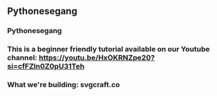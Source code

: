 ## Pythonesegang
### Pythonesegang

### This is a beginner friendly tutorial available on our Youtube channel: https://youtu.be/HxOKRNZpe20?si=cfFZln0Z0pU31Teh

### What we're building: svgcraft.co

